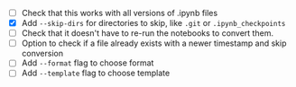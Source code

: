 - [ ] Check that this works with all versions of .ipynb files
- [x] Add `--skip-dirs` for directories to skip, like `.git` or `.ipynb_checkpoints`
- [ ] Check that it doesn't have to re-run the notebooks to convert them.
- [ ] Option to check if a file already exists with a newer timestamp and skip conversion
- [ ] Add `--format` flag to choose format
- [ ] Add `--template` flag to choose template
